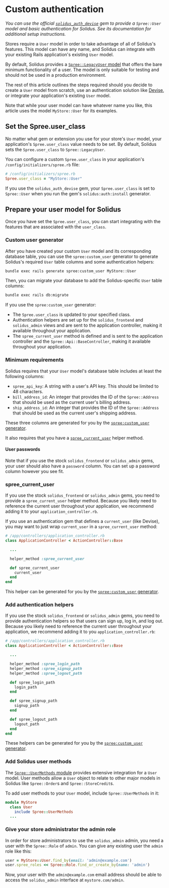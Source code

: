 # Custom authentication

*You can use the official [`solidus_auth_devise`][solidus-auth-devise] gem
to provide a `Spree::User` model and basic authentication for Solidus. See its
documentation for additional setup instructions.*

Stores require a `User` model in order to take advantage of all of Solidus's
features. This model can have any name, and Solidus can integrate with your
existing Rails application's existing `User` model.

By default, Solidus provides a [`Spree::LegacyUser` model][legacy-user] that
offers the bare minimum functionality of a user. The model is only suitable for
testing and should not be used in a production environment.

The rest of this article outlines the steps required should you decide to create
a `User` model from scratch, use an authentication solution like
[Devise][devise], or integrate your application's existing `User` model.

Note that while your user model can have whatever name you like, this article
uses the model `MyStore::User` for its examples.

[devise]: https://github.com/plataformatec/devise
[legacy-user]: https://github.com/solidusio/solidus/blob/master/core/app/models/spree/legacy_user.rb
[solidus-auth-devise]: https://github.com/solidusio/solidus_auth_devise

## Set the Spree.user_class

No matter what gem or extension you use for your store's `User` model, your
application's `Spree.user_class` value needs to be set. By default, Solidus sets
the `Spree.user_class` to `Spree::LegacyUser`.

You can configure a custom `Spree.user_class` in your application's
`/config/initializers/spree.rb` file:

```ruby
# /config/initializers/spree.rb
Spree.user_class = "MyStore::User"
```

If you use the `solidus_auth_devise` gem, your `Spree.user_class` is set to
`Spree::User` when you run the gem's `solidus:auth:install` generator.

## Prepare your user model for Solidus

Once you have set the `Spree.user_class`, you can start integrating with the
features that are associated with the `user_class`.

### Custom user generator

After you have created your custom `User` model and its corresponding database
table, you can use the `spree:custom_user` generator to generate Solidus's
required `User` table columns and some authentication helpers:

```bash
bundle exec rails generate spree:custom_user MyStore::User
```

Then, you can migrate your database to add the Solidus-specific `User` table
columns:

```bash
bundle exec rails db:migrate
```

If you use the `spree:custom_user` generator:

- The `Spree.user_class` is updated to your specified class.
- Authentication helpers are set up for the `solidus_frontend` and
  `solidus_admin` views and are sent to the application controller, making it
  available throughout your application.
- The `spree_current_user` method is defined and is sent to the application
  controller and the `Spree::Api::BaseController`, making it available
  throughout your application.

### Minimum requirements

Solidus requires that your `User` model's database table includes at least the
following columns:

- `spree_api_key`: A string with a user's API key. This should be limited to 48
  characters.
- `bill_address_id`: An integer that provides the ID of the `Spree::Address`
  that should be used as the current user's billing address.
- `ship_address_id`: An integer that provides the ID of the `Spree::Address`
  that should be used as the current user's shipping address.

These three columns are generated for you by the [`spree:custom_user`
generator](#custom-user-generator).

It also requires that you have a [`spree_current_user`](#spree-current-user)
helper method.

#### User passwords

Note that if you use the stock `solidus_frontend` or `solidus_admin` gems,
your user should also have a `password` column. You can set up a password column
however you see fit.

### spree_current_user

If you use the stock `solidus_frontend` or `solidus_admin` gems, you need to
provide a `spree_current_user` helper method. Because you likely need to
reference the current user throughout your application, we recommend adding it
to your `application_controller.rb`.

If you use an authentication gem that defines a `current_user` (like Devise),
you may want to just wrap `current_user` in a `spree_current_user` method:

```ruby
# /app/controllers/application_controller.rb
class ApplicationController < ActionController::Base

  ...

  helper_method :spree_current_user

  def spree_current_user
    current_user
  end
end
```

This helper can be generated for you by the [`spree:custom_user`
generator](#custom-user-generator).

### Add authentication helpers

If you use the stock `solidus_frontend` or `solidus_admin` gems, you need to
provide authentication helpers so that users can sign up, log in, and log out.
Because you likely need to reference the current user throughout your
application, we recommend adding it to you `application_controller.rb`:

```ruby
# /app/controllers/application_controller.rb
class ApplicationController < ActionController::Base

  ...

  helper_method :spree_login_path
  helper_method :spree_signup_path
  helper_method :spree_logout_path

  def spree_login_path
    login_path
  end

  def spree_signup_path
    signup_path
  end

  def spree_logout_path
    logout_path
  end
end
```

These helpers can be generated for you by the [`spree:custom_user`
generator](#custom-user-generator).

### Add Solidus user methods

The [`Spree::UserMethods` module][solidus-user-methods] provides extensive
integration for a `User` model. User methods allow a `User` object to relate to
other major models in Solidus like `Spree::Order`s and `Spree::StoreCredit`s.

To add user methods to your `User` model, include `Spree::UserMethods` in it:

```ruby
module MyStore
  class User
    include Spree::UserMethods
  ...
```

[solidus-user-methods]: https://github.com/solidusio/solidus/blob/master/core/app/models/concerns/spree/user_methods.rb

### Give your store administrator the admin role

In order for store administrators to use the `solidus_admin` admin, you need a
user with the `Spree::Role` of `admin`. You can give any existing user the
`admin` role like this:

```ruby
user = MyStore::User.find_by(email: 'admin@example.com')
user.spree_roles << Spree::Role.find_or_create_by(name: 'admin')
```

Now, your user with the `admin@example.com` email address should be able to
access the `solidus_admin` interface at `mystore.com/admin`.

